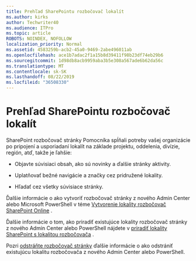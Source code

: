 ```yaml
---
title: Prehľad SharePointu rozbočovač lokalít
ms.author: kirks
author: Techwriter40
ms.audience: ITPro
ms.topic: article
ROBOTS: NOINDEX, NOFOLLOW
localization_priority: Normal
ms.assetid: 4583259b-acb2-45a0-9469-2abe496011ab
ms.openlocfilehash: ace1b7adac2f1a15b8d39411f98b23df74eb29b6
ms.sourcegitcommit: 1d98db8acb9959aba3b5e308a567ade6b62da56c
ms.translationtype: MT
ms.contentlocale: sk-SK
ms.lasthandoff: 08/22/2019
ms.locfileid: "36508330"
---
```

# <a name="sharepoint-hub-sites-overview"></a>Prehľad SharePointu rozbočovač lokalít

SharePoint rozbočovač stránky Pomocníka spĺňali potreby vašej organizácie po pripojení a usporiadaní lokalít na základe projektu, oddelenia, divízie, región, atď, takže je ľahšie:

- Objavte súvisiaci obsah, ako sú novinky a ďalšie stránky aktivity.


- Uplatňovať bežné navigácie a značky cez pridružené lokality.


- Hľadať cez všetky súvisiace stránky.


Ďalšie informácie o ako vytvoriť rozbočovač stránky z nového Admin Center alebo Microsoft PowerShell v téme [Vytvorenie lokality rozbočovač SharePoint Online](https://docs.microsoft.com/sharepoint/create-hub-site) . 

Ďalšie informácie o tom, ako priradiť existujúce lokality rozbočovač stránky z nového Admin Center alebo PowerShell nájdete v [priradiť lokality SharePoint s lokalitou rozbočovača](https://support.office.com/article/associate-a-sharepoint-site-with-a-hub-site-ae0009fd-af04-4d3d-917d-88edb43efc05) .  

Pozri [odstráňte rozbočovač stránky](https://docs.microsoft.com/sharepoint/remove-hub-site) ďalšie informácie o ako odstrániť existujúcu lokalitu rozbočovača z nového Admin Center alebo PowerShell. 
